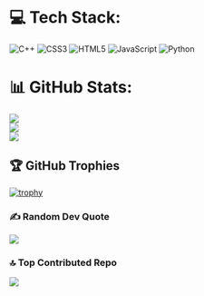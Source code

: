 
# 💻 Tech Stack:
![C++](https://img.shields.io/badge/c++-%2300599C.svg?style=for-the-badge&logo=c%2B%2B&logoColor=white) ![CSS3](https://img.shields.io/badge/css3-%231572B6.svg?style=for-the-badge&logo=css3&logoColor=white) ![HTML5](https://img.shields.io/badge/html5-%23E34F26.svg?style=for-the-badge&logo=html5&logoColor=white) ![JavaScript](https://img.shields.io/badge/javascript-%23323330.svg?style=for-the-badge&logo=javascript&logoColor=%23F7DF1E) ![Python](https://img.shields.io/badge/python-3670A0?style=for-the-badge&logo=python&logoColor=ffdd54)
# 📊 GitHub Stats:
![](https://github-readme-stats.vercel.app/api?username=jarvisonline&theme=dark&hide_border=false&include_all_commits=false&count_private=false)<br/>
![](https://github-readme-streak-stats.herokuapp.com/?user=jarvisonline&theme=dark&hide_border=false)<br/>
![](https://github-readme-stats.vercel.app/api/top-langs/?username=jarvisonline&theme=dark&hide_border=false&include_all_commits=false&count_private=false&layout=compact)

## 🏆 GitHub Trophies

[![trophy](https://github-profile-trophy.vercel.app/?username=jarvisonline&theme=nord&column=7)](https://github.com/ryo-ma/github-profile-trophy)


### ✍️ Random Dev Quote
![](https://quotes-github-readme.vercel.app/api?type=horizontal&theme=radical)

### 🔝 Top Contributed Repo
![](https://github-contributor-stats.vercel.app/api?username=jarvisonline&limit=5&theme=dark&combine_all_yearly_contributions=true)



